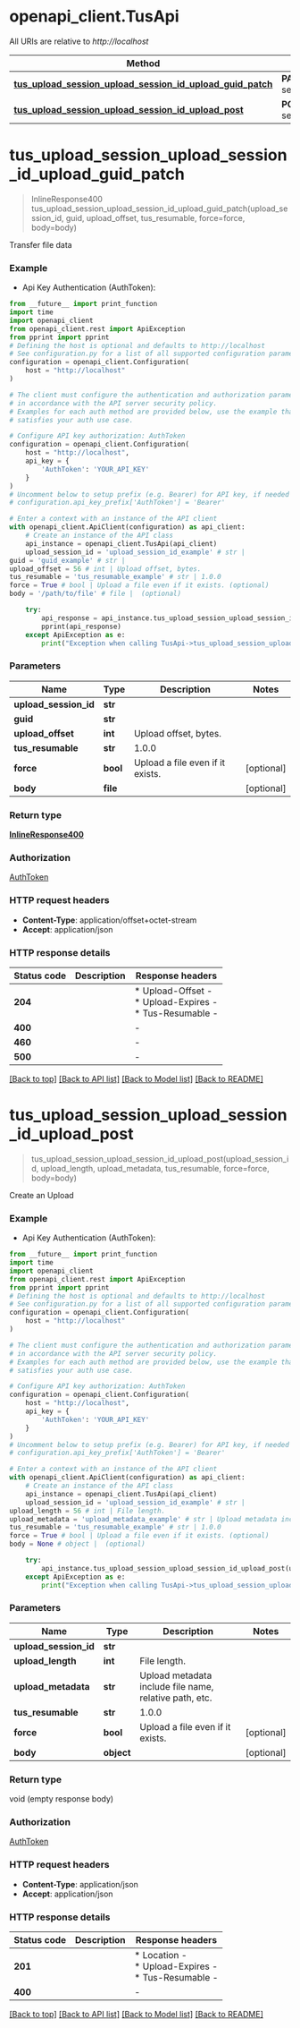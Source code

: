# openapi_client.TusApi

All URIs are relative to *http://localhost*

Method | HTTP request | Description
------------- | ------------- | -------------
[**tus_upload_session_upload_session_id_upload_guid_patch**](TusApi.md#tus_upload_session_upload_session_id_upload_guid_patch) | **PATCH** /api/v1/tus/upload-session/{upload_session_id}/upload/{guid}/ | 
[**tus_upload_session_upload_session_id_upload_post**](TusApi.md#tus_upload_session_upload_session_id_upload_post) | **POST** /api/v1/tus/upload-session/{upload_session_id}/upload/ | 


# **tus_upload_session_upload_session_id_upload_guid_patch**
> InlineResponse400 tus_upload_session_upload_session_id_upload_guid_patch(upload_session_id, guid, upload_offset, tus_resumable, force=force, body=body)



Transfer file data

### Example

* Api Key Authentication (AuthToken):
```python
from __future__ import print_function
import time
import openapi_client
from openapi_client.rest import ApiException
from pprint import pprint
# Defining the host is optional and defaults to http://localhost
# See configuration.py for a list of all supported configuration parameters.
configuration = openapi_client.Configuration(
    host = "http://localhost"
)

# The client must configure the authentication and authorization parameters
# in accordance with the API server security policy.
# Examples for each auth method are provided below, use the example that
# satisfies your auth use case.

# Configure API key authorization: AuthToken
configuration = openapi_client.Configuration(
    host = "http://localhost",
    api_key = {
        'AuthToken': 'YOUR_API_KEY'
    }
)
# Uncomment below to setup prefix (e.g. Bearer) for API key, if needed
# configuration.api_key_prefix['AuthToken'] = 'Bearer'

# Enter a context with an instance of the API client
with openapi_client.ApiClient(configuration) as api_client:
    # Create an instance of the API class
    api_instance = openapi_client.TusApi(api_client)
    upload_session_id = 'upload_session_id_example' # str | 
guid = 'guid_example' # str | 
upload_offset = 56 # int | Upload offset, bytes.
tus_resumable = 'tus_resumable_example' # str | 1.0.0
force = True # bool | Upload a file even if it exists. (optional)
body = '/path/to/file' # file |  (optional)

    try:
        api_response = api_instance.tus_upload_session_upload_session_id_upload_guid_patch(upload_session_id, guid, upload_offset, tus_resumable, force=force, body=body)
        pprint(api_response)
    except ApiException as e:
        print("Exception when calling TusApi->tus_upload_session_upload_session_id_upload_guid_patch: %s\n" % e)
```

### Parameters

Name | Type | Description  | Notes
------------- | ------------- | ------------- | -------------
 **upload_session_id** | **str**|  | 
 **guid** | **str**|  | 
 **upload_offset** | **int**| Upload offset, bytes. | 
 **tus_resumable** | **str**| 1.0.0 | 
 **force** | **bool**| Upload a file even if it exists. | [optional] 
 **body** | **file**|  | [optional] 

### Return type

[**InlineResponse400**](InlineResponse400.md)

### Authorization

[AuthToken](../README.md#AuthToken)

### HTTP request headers

 - **Content-Type**: application/offset+octet-stream
 - **Accept**: application/json

### HTTP response details
| Status code | Description | Response headers |
|-------------|-------------|------------------|
**204** |  |  * Upload-Offset -  <br>  * Upload-Expires -  <br>  * Tus-Resumable -  <br>  |
**400** |  |  -  |
**460** |  |  -  |
**500** |  |  -  |

[[Back to top]](#) [[Back to API list]](../README.md#documentation-for-api-endpoints) [[Back to Model list]](../README.md#documentation-for-models) [[Back to README]](../README.md)

# **tus_upload_session_upload_session_id_upload_post**
> tus_upload_session_upload_session_id_upload_post(upload_session_id, upload_length, upload_metadata, tus_resumable, force=force, body=body)



Create an Upload

### Example

* Api Key Authentication (AuthToken):
```python
from __future__ import print_function
import time
import openapi_client
from openapi_client.rest import ApiException
from pprint import pprint
# Defining the host is optional and defaults to http://localhost
# See configuration.py for a list of all supported configuration parameters.
configuration = openapi_client.Configuration(
    host = "http://localhost"
)

# The client must configure the authentication and authorization parameters
# in accordance with the API server security policy.
# Examples for each auth method are provided below, use the example that
# satisfies your auth use case.

# Configure API key authorization: AuthToken
configuration = openapi_client.Configuration(
    host = "http://localhost",
    api_key = {
        'AuthToken': 'YOUR_API_KEY'
    }
)
# Uncomment below to setup prefix (e.g. Bearer) for API key, if needed
# configuration.api_key_prefix['AuthToken'] = 'Bearer'

# Enter a context with an instance of the API client
with openapi_client.ApiClient(configuration) as api_client:
    # Create an instance of the API class
    api_instance = openapi_client.TusApi(api_client)
    upload_session_id = 'upload_session_id_example' # str | 
upload_length = 56 # int | File length.
upload_metadata = 'upload_metadata_example' # str | Upload metadata include file name, relative path, etc.
tus_resumable = 'tus_resumable_example' # str | 1.0.0
force = True # bool | Upload a file even if it exists. (optional)
body = None # object |  (optional)

    try:
        api_instance.tus_upload_session_upload_session_id_upload_post(upload_session_id, upload_length, upload_metadata, tus_resumable, force=force, body=body)
    except ApiException as e:
        print("Exception when calling TusApi->tus_upload_session_upload_session_id_upload_post: %s\n" % e)
```

### Parameters

Name | Type | Description  | Notes
------------- | ------------- | ------------- | -------------
 **upload_session_id** | **str**|  | 
 **upload_length** | **int**| File length. | 
 **upload_metadata** | **str**| Upload metadata include file name, relative path, etc. | 
 **tus_resumable** | **str**| 1.0.0 | 
 **force** | **bool**| Upload a file even if it exists. | [optional] 
 **body** | **object**|  | [optional] 

### Return type

void (empty response body)

### Authorization

[AuthToken](../README.md#AuthToken)

### HTTP request headers

 - **Content-Type**: application/json
 - **Accept**: application/json

### HTTP response details
| Status code | Description | Response headers |
|-------------|-------------|------------------|
**201** |  |  * Location -  <br>  * Upload-Expires -  <br>  * Tus-Resumable -  <br>  |
**400** |  |  -  |

[[Back to top]](#) [[Back to API list]](../README.md#documentation-for-api-endpoints) [[Back to Model list]](../README.md#documentation-for-models) [[Back to README]](../README.md)


